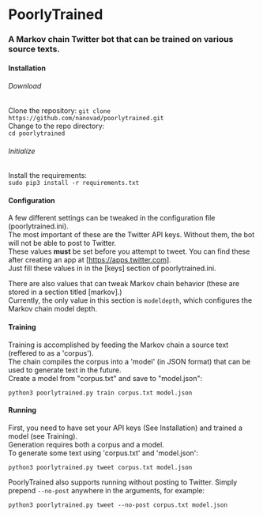 # PoorlyTrained
### A Markov chain Twitter bot that can be trained on various source texts.

#### Installation
###### Download
Clone the repository:
`git clone https://github.com/nanovad/poorlytrained.git`  
Change to the repo directory:  
`cd poorlytrained`  
###### Initialize
Install the requirements:  
`sudo pip3 install -r requirements.txt`  

#### Configuration
A few different settings can be tweaked in the configuration file (poorlytrained.ini).  
The most important of these are the Twitter API keys. Without them, the bot will not be able to post to Twitter.  
These values **must** be set before you attempt to tweet. You can find these after creating an app at [https://apps.twitter.com].  
Just fill these values in in the \[keys\] section of poorlytrained.ini.  

There are also values that can tweak Markov chain behavior (these are stored in a section titled \[markov\].)  
Currently, the only value in this section is `modeldepth`, which configures the Markov chain model depth.

#### Training
Training is accomplished by feeding the Markov chain a source text (reffered to as a 'corpus').  
The chain compiles the corpus into a 'model' (in JSON format) that can be used to generate text in the future.  
Create a model from "corpus.txt" and save to "model.json":

`python3 poorlytrained.py train corpus.txt model.json`

#### Running
First, you need to have set your API keys (See Installation) and trained a model (see Training).  
Generation requires both a corpus and a model.  
To generate some text using 'corpus.txt' and 'model.json':

`python3 poorlytrained.py tweet corpus.txt model.json`

PoorlyTrained also supports running without posting to Twitter. Simply prepend `--no-post` anywhere in the arguments, for example:

`python3 poorlytrained.py tweet --no-post corpus.txt model.json`
